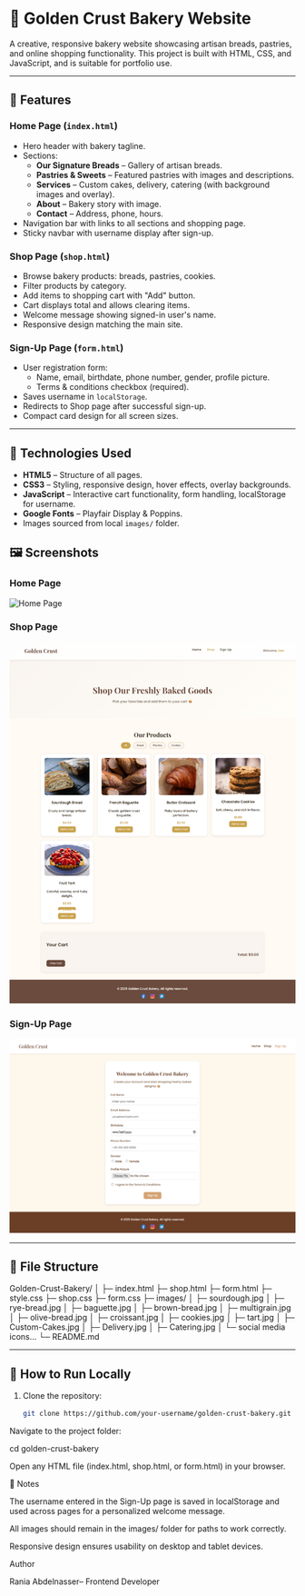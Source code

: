 # 🍞 Golden Crust Bakery Website

A creative, responsive bakery website showcasing artisan breads, pastries, and online shopping functionality. This project is built with HTML, CSS, and JavaScript, and is suitable for portfolio use.

---

## 📝 Features

### Home Page (`index.html`)
- Hero header with bakery tagline.
- Sections:
  - **Our Signature Breads** – Gallery of artisan breads.
  - **Pastries & Sweets** – Featured pastries with images and descriptions.
  - **Services** – Custom cakes, delivery, catering (with background images and overlay).
  - **About** – Bakery story with image.
  - **Contact** – Address, phone, hours.
- Navigation bar with links to all sections and shopping page.
- Sticky navbar with username display after sign-up.

### Shop Page (`shop.html`)
- Browse bakery products: breads, pastries, cookies.
- Filter products by category.
- Add items to shopping cart with "Add" button.
- Cart displays total and allows clearing items.
- Welcome message showing signed-in user's name.
- Responsive design matching the main site.

### Sign-Up Page (`form.html`)
- User registration form:
  - Name, email, birthdate, phone number, gender, profile picture.
  - Terms & conditions checkbox (required).
- Saves username in `localStorage`.
- Redirects to Shop page after successful sign-up.
- Compact card design for all screen sizes.


---

## 🎨 Technologies Used

- **HTML5** – Structure of all pages.
- **CSS3** – Styling, responsive design, hover effects, overlay backgrounds.
- **JavaScript** – Interactive cart functionality, form handling, localStorage for username.
- **Google Fonts** – Playfair Display & Poppins.
- Images sourced from local `images/` folder.

## 🖼 Screenshots

<!-- Add your screenshots here -->
<!-- Example Markdown format -->

### Home Page
![Home Page](screenshots/home.png)

### Shop Page
![Shop Page](screenshots/shop.png)

### Sign-Up Page
![Sign-Up Page](screenshots/form.png)

---

## 📂 File Structure
Golden-Crust-Bakery/
│
├─ index.html
├─ shop.html
├─ form.html
├─ style.css
├─ shop.css
├─ form.css
├─ images/
│ ├─ sourdough.jpg
│ ├─ rye-bread.jpg
│ ├─ baguette.jpg
│ ├─ brown-bread.jpg
│ ├─ multigrain.jpg
│ ├─ olive-bread.jpg
│ ├─ croissant.jpg
│ ├─ cookies.jpg
│ ├─ tart.jpg
│ ├─ Custom-Cakes.jpg
│ ├─ Delivery.jpg
│ ├─ Catering.jpg
│ └─ social media icons...
└─ README.md


---

## 🚀 How to Run Locally

1. Clone the repository:
   ```bash
   git clone https://github.com/your-username/golden-crust-bakery.git


Navigate to the project folder:

cd golden-crust-bakery


Open any HTML file (index.html, shop.html, or form.html) in your browser.

📌 Notes

The username entered in the Sign-Up page is saved in localStorage and used across pages for a personalized welcome message.

All images should remain in the images/ folder for paths to work correctly.

Responsive design ensures usability on desktop and tablet devices.

Author

Rania Abdelnasser– Frontend Developer

